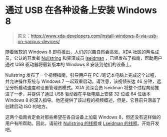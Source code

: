 # 通过 USB 在各种设备上安装 Windows 8

> 原文：<https://www.xda-developers.com/install-windows-8-via-usb-on-various-devices/>

随着微软的 Windows 8 即将推出，人们的兴趣自然会高涨。XDA 社区的两名成员，公认的开发者 [Nullstring](http://forum.xda-developers.com/member.php?u=1897242) 和资深成员 [lseidman](http://forum.xda-developers.com/member.php?u=4133923) ，已经发布了指南，帮助用户通过 USB 驱动器将最新版本的 Windows 8 安装到他们的设备上。

Nullstring 发布了一个视频指南，引导用户在 PC /笔记本电脑上完成这个过程，并允许操作系统与 Windows 7 一起双重启动。请注意，该视频长达 46 分钟，远至分析启动速度和设置管理员模式。XDA 资深会员 lseidman 将整个过程向前推进了一步，并提供了通过 USB 驱动器在平板电脑上安装 32 位或 64 位版本 Windows 8 的深入指导。他还提供了该过程的视频概述，但是，它目前只涵盖了创建启动 ISO 的地方。

这两个指南肯定会对那些希望在各自设备上加载 Windows 8，但还没有这样做的用户有所帮助。因此，请前往 [Nullstring 的线程](http://forum.xda-developers.com/showthread.php?t=1710062)或 [Lseidman 的线程](http://forum.xda-developers.com/showthread.php?t=1756045)。开始开发吧。
